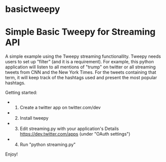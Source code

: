 # basictweepy

Simple Basic Tweepy for Streaming API
================

A simple example using the Tweepy streaming functionallity. Tweepy needs users to set up "filter" (and it is a requirement). For example, this python application will listen to all mentions of "trump" on twitter or all streaming tweets from CNN and the New York Times. For the tweets containing that term, it will keep track of the hashtags used and present the most popular hashtags.

Getting started:
* 1. Create a twitter app on twitter.com/dev
* 2. Install tweepy
* 3. Edit streaming.py with your application's Details https://dev.twitter.com/apps (under "OAuth settings")
* 4. Run "python streaming.py"

Enjoy!
